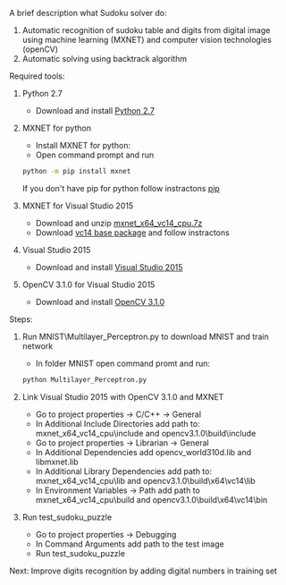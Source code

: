 A brief description what Sudoku solver do:
1) Automatic recognition of sudoku table and digits from digital image using machine learning (MXNET) and computer vision technologies (openCV)
2) Automatic solving using backtrack algorithm

Required tools:
1. Python 2.7
	- Download and install [Python 2.7][python]
	
2. MXNET for python
	- Install MXNET for python:
	- Open command prompt and run
	```cmd
	python -m pip install mxnet
	```
	If you don't have pip for python follow instractons [pip]
	
3. MXNET for Visual Studio 2015
	- Download and unzip [mxnet_x64_vc14_cpu.7z][mxnet_vs14]
	- Download [vc14 base package][mxnet_vs14] and follow instractons
	
4. Visual Studio 2015
	- Download and install [Visual Studio 2015][vs]
	
5. OpenCV 3.1.0 for Visual Studio 2015
	- Download and install [OpenCV 3.1.0][opencv]
	
Steps:
1. Run MNIST\Multilayer_Perceptron.py to download MNIST and train network
	- In folder MNIST open command promt and run:
	```cmd
	python Multilayer_Perceptron.py
	```
2. Link Visual Studio 2015 with OpenCV 3.1.0 and MXNET
	- Go to project properties -> C/C++ -> General
	- In Additional Include Directories add path to:
		mxnet_x64_vc14_cpu\include and opencv3.1.0\build\include
	- Go to project properties -> Librarian -> General
	- In Additional Dependencies add
		opencv_world310d.lib and libmxnet.lib
	- In Additional Library Dependencies add path to:
		mxnet_x64_vc14_cpu\lib and opencv3.1.0\build\x64\vc14\lib
	- In Environment Variables -> Path add path to
		mxnet_x64_vc14_cpu\build and opencv3.1.0\build\x64\vc14\bin
		
3. Run test_sudoku_puzzle
	- Go to project properties -> Debugging
	- In Command Arguments add path to the test image
	- Run test_sudoku_puzzle

Next:
Improve digits recognition by adding digital numbers in training set


[python]: <https://www.python.org/downloads/release/python-2712/>
[pip]: <https://github.com/BurntSushi/nfldb/wiki/Python-&-pip-Windows-installation#pip-install>
[mxnet_vs14]: <https://github.com/yajiedesign/mxnet/releases>
[vs]: <https://www.visualstudio.com/downloads/>
[opencv]: <http://opencv.org/releases.html>